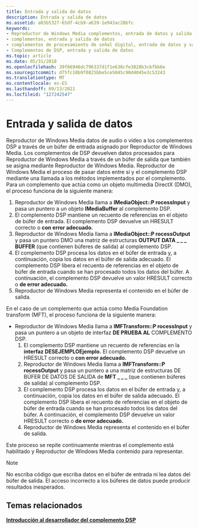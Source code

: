 ```yaml
---
title: Entrada y salida de datos
description: Entrada y salida de datos
ms.assetid: a03b5327-65df-4cb9-a639-1e943ac28bfc
keywords:
- Reproductor de Windows Media complementos, entrada de datos y salida
- complementos, entrada y salida de datos
- complementos de procesamiento de señal digital, entrada de datos y salida
- Complementos de DSP, entrada y salida de datos
ms.topic: article
ms.date: 05/31/2018
ms.openlocfilehash: 39f66946dc796337d1f1e638cfe3828b3cbfbb6e
ms.sourcegitcommit: d75fc10b9f0825bbe5ce5045c90d4045e3c53243
ms.translationtype: MT
ms.contentlocale: es-ES
ms.lasthandoff: 09/13/2021
ms.locfileid: "127242547"
---
```

# <a name="data-input-and-output"></a>Entrada y salida de datos

Reproductor de Windows Media datos de audio o vídeo a los complementos DSP a través de un búfer de entrada asignado por Reproductor de Windows Media. Los complementos de DSP devuelven datos procesados para Reproductor de Windows Media a través de un búfer de salida que también se asigna mediante Reproductor de Windows Media. Reproductor de Windows Media el proceso de pasar datos entre sí y el complemento DSP mediante una llamada a los métodos implementados por el complemento. Para un complemento que actúa como un objeto multimedia DirectX (DMO), el proceso funciona de la siguiente manera:

1.  Reproductor de Windows Media llama a **IMediaObject::P rocessInput** y pasa un puntero a un objeto **IMediaBuffer** al complemento DSP.
2.  El complemento DSP mantiene un recuento de referencias en el objeto de búfer de entrada. El complemento DSP devuelve un HRESULT correcto o **con error adecuado.**
3.  Reproductor de Windows Media llama a **IMediaObject::P rocessOutput** y pasa un puntero DMO una matriz de estructuras **OUTPUT DATA \_ \_ \_ BUFFER** (que contienen búferes de salida) al complemento DSP.
4.  El complemento DSP procesa los datos en el búfer de entrada y, a continuación, copia los datos en el búfer de salida adecuado. El complemento DSP libera el recuento de referencias en el objeto de búfer de entrada cuando se han procesado todos los datos del búfer. A continuación, el complemento DSP devuelve un valor HRESULT correcto o **de error adecuado.**
5.  Reproductor de Windows Media representa el contenido en el búfer de salida.

En el caso de un complemento que actúa como Media Foundation transform (MFT), el proceso funciona de la siguiente manera:

-   Reproductor de Windows Media llama a **IMFTransform::P rocessInput** y pasa un puntero a un objeto de interfaz **DE PRUEBA AL** COMPLEMENTO DSP.
    1.  El complemento DSP mantiene un recuento de referencias en la **interfaz DESEJEMPLOEjemplo.** El complemento DSP devuelve un HRESULT correcto o **con error adecuado.**
    2.  Reproductor de Windows Media llama a **IMFTransform::P rocessOutput** y pasa un puntero a una matriz de estructuras DE BÚFER DE DATOS DE SALIDA de **MFT \_ \_ \_** (que contienen búferes de salida) al complemento DSP.
    3.  El complemento DSP procesa los datos en el búfer de entrada y, a continuación, copia los datos en el búfer de salida adecuado. El complemento DSP libera el recuento de referencias en el objeto de búfer de entrada cuando se han procesado todos los datos del búfer. A continuación, el complemento DSP devuelve un valor HRESULT correcto o **de error adecuado.**
    4.  Reproductor de Windows Media representa el contenido en el búfer de salida.

Este proceso se repite continuamente mientras el complemento está habilitado y Reproductor de Windows Media contenido para representar.

> [!Note]  
> No escriba código que escriba datos en el búfer de entrada ni lea datos del búfer de salida. El acceso incorrecto a los búferes de datos puede producir resultados inesperados.

 

## <a name="related-topics"></a>Temas relacionados

<dl> <dt>

[**Introducción al desarrollador del complemento DSP**](dsp-plug-in-developer-overview.md)
</dt> </dl>

 

 




